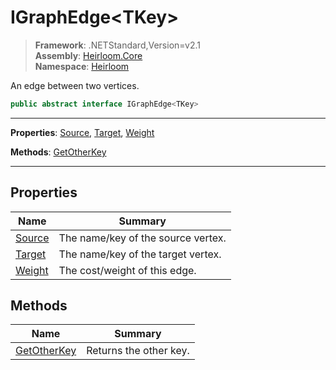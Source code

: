 # IGraphEdge\<TKey>

> **Framework**: .NETStandard,Version=v2.1  
> **Assembly**: [Heirloom.Core][0]  
> **Namespace**: [Heirloom][0]  

An edge between two vertices.

```cs
public abstract interface IGraphEdge<TKey>
```

--------------------------------------------------------------------------------

**Properties**: [Source][1], [Target][2], [Weight][3]

**Methods**: [GetOtherKey][4]

--------------------------------------------------------------------------------

## Properties

| Name        | Summary                            |
|-------------|------------------------------------|
| [Source][1] | The name/key of the source vertex. |
| [Target][2] | The name/key of the target vertex. |
| [Weight][3] | The cost/weight of this edge.      |

## Methods

| Name             | Summary                |
|------------------|------------------------|
| [GetOtherKey][4] | Returns the other key. |

[0]: ..\Heirloom.Core.md
[1]: Heirloom.IGraphEdge[TKey].Source.md
[2]: Heirloom.IGraphEdge[TKey].Target.md
[3]: Heirloom.IGraphEdge[TKey].Weight.md
[4]: Heirloom.IGraphEdge[TKey].GetOtherKey.md
